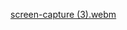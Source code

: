 [screen-capture (3).webm](https://github.com/user-attachments/assets/d892505b-ae02-4112-b594-edf9a8d59ffa)
